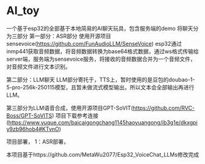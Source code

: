 # AI_toy
一个基于esp32的全部基于本地简易的AI聊天玩具，包含服务端的demo
将聊天分为三部分
第一部分：ASR部分 使用开源项目sensevoice(https://github.com/FunAudioLLM/SenseVoice)
esp32通过inmp441获取音频数据，将音频数据转换为base64格式数据，通过ws格式传输给server端，服务端为sensevoice服务，将接收的音频数据合并为一个音频文件，对音频文件进行文本识别。

第二部分：LLM聊天
LLM部分寄托于，TTS上，暂时使用的是豆包的doubao-1-5-pro-256k-250115模型，且暂未做流式模型输出，所以文本会全部输出再进行LLM。

第三部分为LLM语音合成，使用开源项目GPT-SoVIT(https://github.com/RVC-Boss/GPT-SoVITS)
项目下载参考连接(https://www.yuque.com/baicaigongchang1145haoyuangong/ib3g1e/dkxgpiy9zb96hob4#KTvnO)

项目部署，
1：ASR部署，


本项目基于https://github.com/MetaWu2077/Esp32_VoiceChat_LLMs修改完成
